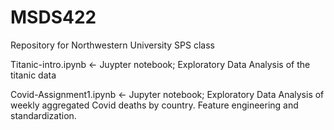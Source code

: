 # MSDS422
Repository for Northwestern University SPS class


Titanic-intro.ipynb <- Juypter notebook; Exploratory Data Analysis of the titanic data


Covid-Assignment1.ipynb <- Jupyter notebook; Exploratory Data Analysis of weekly aggregated Covid deaths by country. Feature engineering and standardization.
